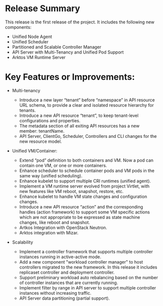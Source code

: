 # Release Summary

This release is the first release of the project. It includes the following new components:

* Unified Node Agent
* Unified Scheduler
* Partitioned and Scalable Controller Manager
* API Server with Multi-Tenancy and Unified Pod Support
* Arktos VM Runtime Server

# Key Features or Improvements:

* Multi-tenancy
	* Introduce a new layer “tenant” before “namespace” in API resource URL schema, to provide a clear and isolated resource hierarchy for tenants.
	* Introduce a new API resource “tenant”, to keep tenant-level configurations and properties.
	* The metadata section of all exiting API resources has a new member: tenantName.
	* API Server, ClientGo, Scheduler, Controllers and CLI changes for the new resource model.

* Unified VM/Container:
	* Extend “pod” definition to both containers and VM. Now a pod can contain one VM, or one or more containers.
	* Enhance scheduler to schedule container pods and VM pods in the same way (unified scheduling).
	* Enhance kubelet to support multiple CRI runtimes (unified agent).
	* Implement a VM runtime server evolved from project Virtlet, with new features like VM reboot, snapshot, restore, etc.
	* Enhance kubelet to handle VM state changes and configuration changes.
	* Introduce a new API resource “action” and the corresponding handles (action framework) to support some VM specific actions which are not appropriate to be expressed as state machine changes, like reboot and snapshot.
	* Artkos Integration with OpenStack Neutron.
	* Arktos integration with Mizar.

* Scalability
	* Implement a controller framework that supports multiple controller instances running in active-active mode.
	* Add a new component "workload controller manager" to host controllers migrated to the new framework. In this release it includes replicaset controller and deployment controller.
	* Support preliminary workload auto rebalancing based on the number of controller instances that are currently running.
	* Implement filter by range in API server to support multiple controller instances without increasing traffic.
	* API Server data partitioning (partial support).
